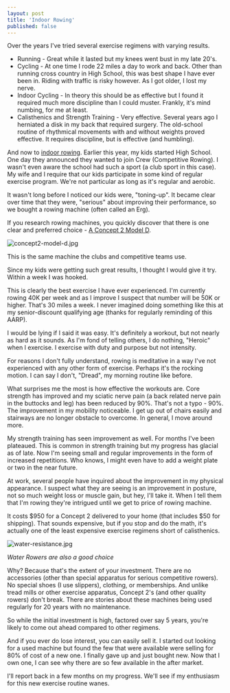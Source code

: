 ```yaml
---
layout: post  
title: 'Indoor Rowing'  
published: false
---
```

Over the years I've tried several exercise regimens with varying results.

- Running - Great while it lasted but my knees went bust in my late 20's.
- Cycling - At one time I rode 22 miles a day to work and back. Other than running cross country in High School, this was best shape I have ever been in. Riding with traffic is risky however. As I got older, I lost my nerve.
- Indoor Cycling - In theory this should be as effective but I found it required much more discipline than I could muster. Frankly, it's mind numbing, for me at least.
- Calisthenics and Strength Training - Very effective. Several years ago I herniated a disk in my back that required surgery. The old-school routine of rhythmical movements with and without weights proved effective. It requires discipline, but is effective (and humbling).

And now to [indoor rowing](http://www.wikiwand.com/en/Indoor_rower). Earlier this year, my kids started High School. One day they announced they wanted to join Crew (Competitive Rowing). I wasn't even aware the school had such a sport (a club sport in this case). My wife and I require that our kids participate in some kind of regular exercise program. We're not particular as long as it's regular and aerobic.

It wasn't long before I noticed our kids were, "toning-up". It became clear over time that they were, "serious" about improving their performance, so we bought a rowing machine (often called an Erg).

If you research rowing machines, you quickly discover that there is one clear and preferred choice - [A Concept 2 Model D](http://www.concept2.com/indoor-rowers/model-d).

![concept2-model-d.jpg](C:/Users/Mike/Documents/GitHub/mike-ward.github.io/cdn/images/blog/indoor-rowing/concept2-model-d.jpg) 

This is the same machine the clubs and competitive teams use.

Since my kids were getting such great results, I thought I would give it try. Within a week I was hooked.

This is clearly the best exercise I have ever experienced. I'm currently rowing 40K per week and as I improve I suspect that number will be 50K or higher. That's 30 miles a week. I never imagined doing something like this at my senior-discount qualifying age (thanks for regularly reminding of this AARP).

I would be lying if I said it was easy. It's definitely a workout, but not nearly as hard as it sounds. As I'm fond of telling others, I do nothing, "Heroic" when I exercise. I exercise with duty and purpose but not intensity.  

For reasons I don't fully understand, rowing is meditative in a way I've not experienced with any other form of exercise. Perhaps it's the rocking motion. I can say I don't, "Dread", my morning routine like before.

What surprises me the most is how effective the workouts are. Core strength has improved and my sciatic nerve pain (a back related nerve pain in the buttocks and leg) has been reduced by 90%. That's not a typo - 90%. The improvement in my mobility noticeable. I get up out of chairs easily and stairways are no longer obstacle to overcome. In general, I move around more.

My strength training has seen improvement as well. For months I've been plateaued. This is common in strength training but my progress has glacial as of late. Now I'm seeing small and regular improvements in the form of increased repetitions. Who knows, I might even have to add a weight plate or two in the near future.

At work, several people have inquired about the improvement in my physical appearance. I suspect what they are seeing is an improvement in posture, not so much weight loss or muscle gain, but hey, I'll take it. When I tell them that I'm rowing they're intrigued until we get to price of rowing machine.

It costs $950 for a Concept 2 delivered to your home (that includes $50 for shipping). That sounds expensive, but if you stop and do the math, it's actually one of the least expensive exercise regimens short of calisthenics.

![water-resistance.jpg](C:/Users/Mike/Documents/GitHub/mike-ward.github.io/cdn/images/blog/indoor-rowing/water-resistance.jpg) 

*Water Rowers are also a good choice*

Why? Because that's the extent of your investment. There are no accessories (other than special apparatus for serious competitive rowers). No special shoes (I use slippers), clothing, or memberships. And unlike tread mills or other exercise apparatus, Concept 2's (and other quality rowers) don't break. There are stories about these machines being used regularly for 20 years with no maintenance.

So while the initial investment is high, factored over say 5 years, you're likely to come out ahead compared to other regimens. 

And if you ever do lose interest, you can easily sell it. I started out looking for a used machine but found the few that were available were selling for 80% of cost of a new one. I finally gave up and just bought new. Now that I own one, I can see why there are so few available in the after market.

I'll report back in a few months on my progress. We'll see if my enthusiasm for this new exercise routine wanes.